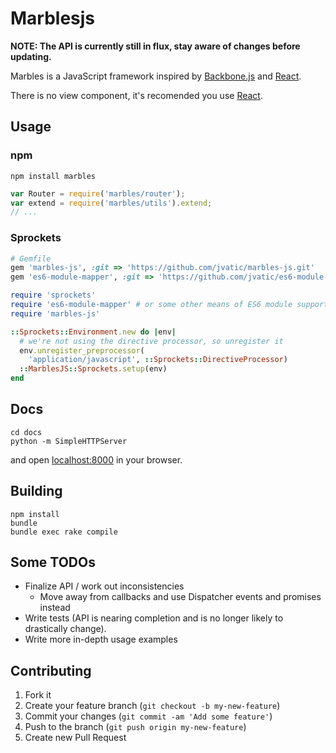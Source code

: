 Marblesjs
=========

**NOTE: The API is currently still in flux, stay aware of changes before updating.**

Marbles is a JavaScript framework inspired by [Backbone.js](http://backbonejs.org) and [React](http://reactjs.org/).

There is no view component, it's recomended you use [React](http://reactjs.org/).

## Usage

### npm

```
npm install marbles
```

```javascript
var Router = require('marbles/router');
var extend = require('marbles/utils').extend;
// ...
```

### Sprockets

```ruby
# Gemfile
gem 'marbles-js', :git => 'https://github.com/jvatic/marbles-js.git'
gem 'es6-module-mapper', :git => 'https://github.com/jvatic/es6-module-mapper.git';
```

```ruby
require 'sprockets'
require 'es6-module-mapper' # or some other means of ES6 module support
require 'marbles-js'

::Sprockets::Environment.new do |env|
  # we're not using the directive processor, so unregister it
  env.unregister_preprocessor(
    'application/javascript', ::Sprockets::DirectiveProcessor)
  ::MarblesJS::Sprockets.setup(env)
end
```

## Docs

```
cd docs
python -m SimpleHTTPServer
```

and open [localhost:8000](http://localhost:8000) in your browser.

## Building

```
npm install
bundle
bundle exec rake compile
```

## Some TODOs

- Finalize API / work out inconsistencies
	- Move away from callbacks and use Dispatcher events and promises instead
- Write tests (API is nearing completion and is no longer likely to drastically change).
- Write more in-depth usage examples


## Contributing

1. Fork it
2. Create your feature branch (`git checkout -b my-new-feature`)
3. Commit your changes (`git commit -am 'Add some feature'`)
4. Push to the branch (`git push origin my-new-feature`)
5. Create new Pull Request
